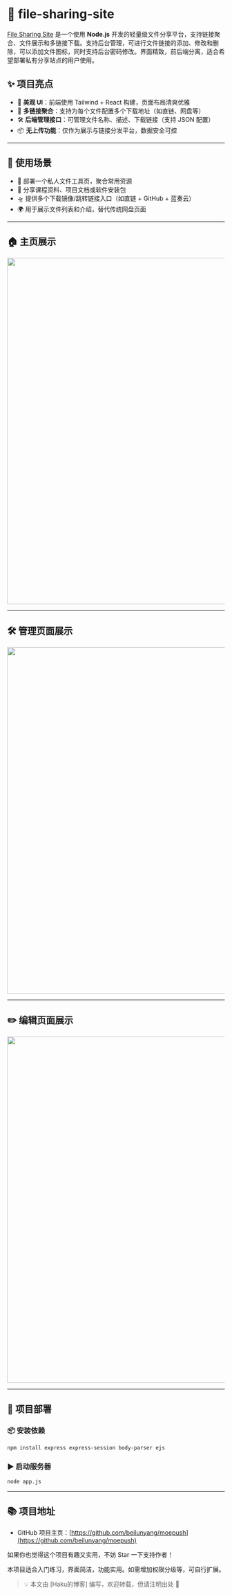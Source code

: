# 📁 file-sharing-site

[File Sharing Site](https://github.com/Hakutyan-bai/file-sharing-site) 是一个使用 **Node.js** 开发的轻量级文件分享平台，支持链接聚合、文件展示和多链接下载。支持后台管理，可进行文件链接的添加、修改和删除，可以添加文件图标，同时支持后台密码修改。界面精致，前后端分离，适合希望部署私有分享站点的用户使用。

## ✨ 项目亮点

- 🎨 **美观 UI**：前端使用 Tailwind + React 构建，页面布局清爽优雅  
- 🔗 **多链接聚合**：支持为每个文件配置多个下载地址（如直链、网盘等）  
- 🛠️ **后端管理接口**：可管理文件名称、描述、下载链接（支持 JSON 配置）  
- 📦 **无上传功能**：仅作为展示与链接分发平台，数据安全可控  
---
## 🧩 使用场景

- 📁 部署一个私人文件工具页，聚合常用资源  
- 📝 分享课程资料、项目文档或软件安装包  
- 🛸 提供多个下载镜像/跳转链接入口（如直链 + GitHub + 蓝奏云）  
- 🌍 用于展示文件列表和介绍，替代传统网盘页面  



---

## 🏠 主页展示

<img src="https://img.sakura.ink/file/AgACAgUAAyEGAASIHQfFAAMLaG0w1ehnsanshZ-w5bkRVL4yXQQAAmbIMRtK4GhXhWZwgC2fVwMBAAMCAAN3AAM2BA.png" width="800">

---

## 🛠️ 管理页面展示

<img src="https://img.sakura.ink/file/AgACAgUAAyEGAASIHQfFAAMNaG0w1gMwjsmu36mN0n6_0-p2_KcAAmjIMRtK4GhXjRqmBUCteKUBAAMCAAN3AAM2BA.png" width="800">

---

## ✏️ 编辑页面展示

<img src="https://img.sakura.ink/file/AgACAgUAAyEGAASIHQfFAAMMaG0w1rUyTHAc0w4iVoixN1FiciEAAmfIMRtK4GhXpTSCgNY9TK0BAAMCAAN3AAM2BA.png" width="800">

---

## 🚀 项目部署

### 📦 安装依赖

```bash
npm install express express-session body-parser ejs
```

### ▶️ 启动服务器

```bash
node app.js
```

---

## 📚 项目地址

- GitHub 项目主页：[https://github.com/beilunyang/moepush](https://github.com/beilunyang/moepush)

如果你也觉得这个项目有趣又实用，不妨 Star 一下支持作者！

 本项目适合入门练习，界面简洁，功能实用。如需增加权限分级等，可自行扩展。
> 💡 本文由 [Haku的博客] 编写，欢迎转载，但请注明出处 📡